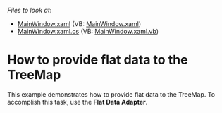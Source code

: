 <!-- default file list -->
*Files to look at*:

* [MainWindow.xaml](./CS/TreeMapFlatDataAdapterSample/MainWindow.xaml) (VB: [MainWindow.xaml](./VB/TreeMapFlatDataAdapterSample/MainWindow.xaml))
* [MainWindow.xaml.cs](./CS/TreeMapFlatDataAdapterSample/MainWindow.xaml.cs) (VB: [MainWindow.xaml.vb](./VB/TreeMapFlatDataAdapterSample/MainWindow.xaml.vb))
<!-- default file list end -->
# How to provide flat data to the TreeMap


This example demonstrates how to provide flat data to the TreeMap. To accomplish this task, use the <strong>Flat Data Adapter</strong>.

<br/>


